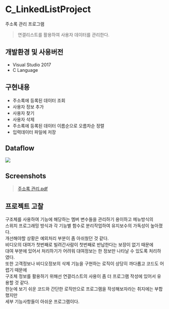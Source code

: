 # C_LinkedListProject
주소록 관리 프로그램
> 연결리스트를 활용하여 사용자 데이터를 관리한다. 

## 개발환경 및 사용버전
- Visual Studio 2017
- C Language

## 구현내용
- 주소록에 등록된 데이터 조회
- 사용자 정보 추가
- 사용자 찾기
- 사용자 삭제
- 주소록에 등록된 데이터 이름순으로 오름차순 정렬
- 입력데이터 파일에 저장

## Dataflow
<img src="https://user-images.githubusercontent.com/76413580/111422553-39a28980-8732-11eb-9a61-1244867263c6.png"></image>

## Screenshots
>[주소록 관리.pdf](https://github.com/imyanghw/C_LinkedListProject/files/6154504/default.pdf)

## 프로젝트 고찰
구조체를 사용하여 기능에 해당하는 멤버 변수들을 관리하기 용이하고 메뉴방식의<br>
스위치 프로그래밍 방식과 각 기능별 함수로 분리작업하여 유지보수의 가독성이 높아졌다.<br>
개선해야할 상황은 예외처리 부분이 좀 아쉬웠던 것 같다.<br>
비디오의 대여가 첫번째로 빌려간사람이 첫번째로 반납한다는 보장이 없기 때문에<br>
대여 부분에 있어서 처리하기가 어려워 대여정보는 한 정보만 나타날 수 있도록 처리하였다.<br> 
또한 고객정보나 비디오정보의 삭제 기능을 구현하는 로직이 상당히 까다롭고 코드도 어렵기 때문에<br>
구조체 정보를 활용하기 위해선 연결리스트의 사용이 좀 더 프로그램 작성에 있어서 유용할 것 같다.<br>
한눈에 보기 쉬운 코드와 간단한 로직만으로 프로그램을 작성해보자라는 취지에는 부합했지만<br> 
세부 기능사항들이 아쉬운 프로그램이다.

